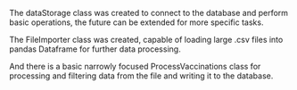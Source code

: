 The dataStorage class was created to connect to the database and perform basic operations, the future can be extended for more specific tasks.

The FileImporter class was created, capable of loading large .csv files into pandas Dataframe for further data processing.

And there is a basic narrowly focused ProcessVaccinations class for processing and filtering data from the file and writing it to the database.


